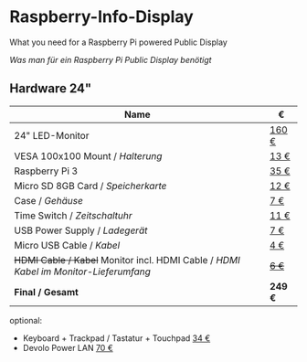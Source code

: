 # Raspberry-Info-Display
What you need for a Raspberry Pi powered Public Display

*Was man für ein Raspberry Pi Public Display benötigt*

## Hardware 24"
Name | €
------------ | -------------
24" LED-Monitor | [160 €](https://www.amazon.de/gp/product/B01L98A358/ref=ox_sc_act_title_2?smid=A3JWKAKR8XB7XF&psc=1)
VESA 100x100 Mount / *Halterung* | [13 € ](https://www.amazon.de/Hama-TV-Wandhalterung-Ultraslim-für-Diagonale-Weiß/dp/B005MIGB3K/ref=sr_1_9?s=computers&ie=UTF8&qid=1512318571&sr=1-9&keywords=vesa+100x100)
Raspberry Pi 3 | [35 €](https://www.amazon.de/Raspberry-Pi-Model-ARM-Cortex-A53-Bluetooth/dp/B01CD5VC92/ref=sr_1_3?ie=UTF8&qid=1512317005&sr=8-3) 
Micro SD 8GB Card / *Speicherkarte*  | [12 €](https://www.amazon.de/SanDisk-Android-microSDHC-Speicherkarte-SD-Adapter/dp/B013UDL5V6/ref=zg_bs_316913011_21?_encoding=UTF8&psc=1&refRID=B30K276KSTE69HRKQNXP) 
Case / *Gehäuse* | [7 €](https://www.amazon.de/offizielles-Gehäuse-Raspberry-himbeer-weiß/dp/B01CCPKCSK/ref=sr_1_5?s=computers&ie=UTF8&qid=1512319576&sr=1-5&keywords=raspberry+pi+case)
Time Switch / *Zeitschaltuhr* | [11 €](https://www.amazon.de/gp/product/B0759LVPDK/ref=ox_sc_act_title_3?smid=AEB9F56C3A3O6&psc=1)
USB Power Supply / *Ladegerät* | [7 €](https://www.amazon.de/AmazonBasics-Netzteil-Ladegerät-USB-Anschluss-2er-Pack-Schwarz/dp/B01FI2PI88/ref=sr_1_7?s=computers&ie=UTF8&qid=1512317108&sr=1-7&keywords=usb+ladegerät)
Micro USB Cable / *Kabel* | [4 €](https://www.amazon.de/Anker-Ladekabel-vergoldeten-Steckern-Smartphones-Rot/dp/B01DEMTOQ6/ref=sr_1_2?ie=UTF8&qid=1512317489&sr=8-2&keywords=micro+usb+kabel)
~~HDMI Cable / Kabel~~ Monitor incl. HDMI Cable / *HDMI Kabel im Monitor-Lieferumfang*| ~~[6 €](https://www.amazon.de/AmazonBasics-Hochgeschwindigkeits-HDMI-Kabel-2-0-Ethernet-4K-Videowiedergabe-Schwarz/dp/B014I8SIJY/ref=sr_1_8?s=computers&ie=UTF8&qid=1512317281&sr=1-8&keywords=hdmi%2Bkabel&th=1)~~
**Final / Gesamt** | **249 €**

optional: 
- Keyboard + Trackpad / Tastatur + Touchpad [34 €](https://www.amazon.de/Microsoft-Keyboard-Tastatur-deutsches-Tastaturlayout/dp/B00JG572O2/ref=sr_1_2?ie=UTF8&qid=1512319021&sr=8-2)
- Devolo Power LAN [70 €](https://www.amazon.de/Powerline-Internet-Steckdose-integrierte-Netzwerkadapter/dp/B00KIHXS7W/ref=sr_1_1?s=computers&ie=UTF8&qid=1512319611&sr=1-1&keywords=devolo)

